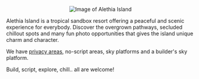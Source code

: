 <p align="center">
  <img class="img-thumbnail" src="https://raw.githubusercontent.com/Alethia-Island/assets/master/images/river_and_stones.png" alt="Image of Alethia Island">
</p>

Alethia Island is a tropical sandbox resort offering a peaceful and scenic experience for everybody. Discover the overgrown pathways, secluded chillout spots and many fun photo opportunities that gives the island unique charm and character.

We have [privacy areas](https://alethia-island.github.io/sandbox/areas/privacy), no-script areas, sky platforms and a builder's sky platform.

Build, script, explore, chill.. all are welcome!
